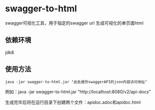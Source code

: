 # swagger-to-html
swagger可视化工具，用于指定的swagger url 生成可视化的单页面html

## 依赖环境
jdk8

## 使用方法
```
java -jar swagger-to-html.jar "此处是你swaggerAPI的json内容访问地址"
```

例如：java -jar swagger-to-html.jar "http://localhost:8080/v2/api-docs"

生成完毕后将在运行目录下创建两个文件：apidoc.adoc和apidoc.html

